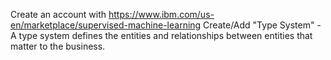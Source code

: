 Create an account with https://www.ibm.com/us-en/marketplace/supervised-machine-learning
Create/Add "Type System" - A type system defines the entities and relationships between entities that matter to the business.


